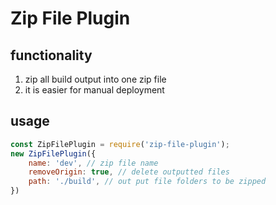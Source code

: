 # Zip File Plugin

## functionality
1. zip all build output into one zip file
2. it is easier for manual deployment

## usage
```js
const ZipFilePlugin = require('zip-file-plugin');
new ZipFilePlugin({
    name: 'dev', // zip file name
    removeOrigin: true, // delete outputted files
    path: './build', // out put file folders to be zipped
})
```